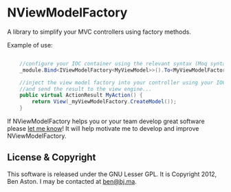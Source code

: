 NViewModelFactory
====

A library to simplify your MVC controllers using factory methods.

Example of use:

```C#

	//configure your IOC container using the relevant syntax (Moq syntax is used here)...
    _module.Bind<IViewModelFactory<MyViewModel>>().To<MyViewModelFactory>();

	//inject the view model factory into your controller using your IOC container, invoke 
	//and send the result to the view engine...
	public virtual ActionResult MyAction() {
		return View(_myViewModelFactory.CreateModel());
	}

```

If NViewModelFactory helps you or your team develop great software please [let me know](mailto:ben@bj.ma "Ben's email address")! It will help motivate me to develop and improve NViewModelFactory.

License & Copyright
--------

This software is released under the GNU Lesser GPL. It is Copyright 2012, Ben Aston. I may be contacted at ben@bj.ma.